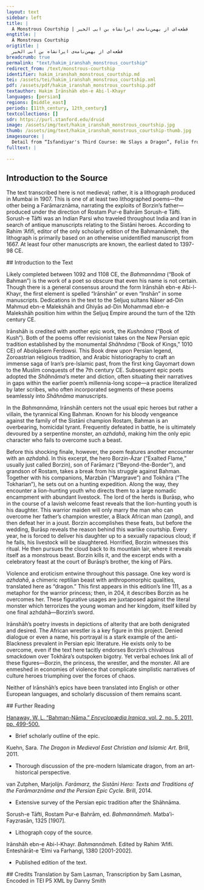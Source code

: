 ```yaml
---
layout: text
sidebar: left
title: |
  A Monstrous Courtship | قطعه‌ای از بهمن‌نامه‌ی ایرانشاه بن ابی الخیر
engtitle: |
  A Monstrous Courtship
origtitle: |
  قطعه‌ای از بهمن‌نامه‌ی ایرانشاه بن ابی الخیر
breadcrumb: true
permalink: "text/hakim_iranshah_monstrous_courtship"
redirect_from: /text/monstrous-courtship
identifier: hakim_iranshah_monstrous_courtship.md
tei: /assets/tei/hakim_iranshah_monstrous_courtship.xml
pdf: /assets/pdf/hakim_iranshah_monstrous_courtship.pdf
textauthor: Hakim Irānshāh ebn-e Abi-l-Khayr
languages: [persian]
regions: [middle_east]
periods: [11th_century, 12th_century]
textcollections: []
sdr: https://purl.stanford.edu/druid 
image: /assets/img/text/hakim_iranshah_monstrous_courtship.jpg
thumb: /assets/img/text/hakim_iranshah_monstrous_courtship-thumb.jpg
imagesource: |
  Detail from “Isfandiyar's Third Course: He Slays a Dragon”, Folio from a Shahnama (Book of Kings), Abu'l Qasim Firdausi, ca. 1330–40; Ink, opaque watercolor, gold, and silver on paper; Metropolitan Museum of Art Bequest of Monroe C. Gutman, 1974 [CC]
fulltext: |
  
--- 
```

## Introduction to the Source 
<p>The text transcribed here is not medieval; rather, it is a lithograph produced in Mumbai in 1907. This is one of at least two lithographed poems—the other being a Farāmarznāma, narrating the exploits of Borzin’s father—produced under the direction of Rostam Pur-e Bahrām Sorush-e Tāfti. Sorush-e Tāfti was an Indian Parsi who traveled throughout India and Iran in search of antique manuscripts relating to the Sistāni heroes. According to Rahim ‘Afifi, editor of the only scholarly edition of the Bahmannāmeh, the lithograph is primarily based on an otherwise unidentified manuscript from 1667. At least four other manuscripts are known, the earliest dated to 1397-98 CE.</p>
## Introduction to the Text 
<p dir="ltr" id="docs-internal-guid-725abe16-7fff-3954-fd22-89e91a3b4740">Likely completed between 1092 and 1108 CE, the <em>Bahmannāma</em> (“Book of Bahman”) is the work of a poet so obscure that even his name is not certain. Though there is a general consensus around the form Irānshāh ebn-e Abi-l-Khayr, the first element is spelled “Irānshān” or even “Inshān” in some manuscripts. Dedications in the text to the Seljuq sultans Nāser ad-Din Mahmud ebn-e Malekshāh and Ghiyās ad-Din Mohammad ebn-e Malekshāh position him within the Seljuq Empire around the turn of the 12th century CE.  </p> <p dir="ltr">Irānshāh is credited with another epic work, the <em>Kushnāma</em> (“Book of Kush”). Both of the poems offer revisionist takes on the New Persian epic tradition established by the monumental <em>Shāhnāma</em> (“Book of Kings,” 1010 CE) of Abolqāsem Ferdowsi. This Book drew upon Persian legend, Zoroastrian religious tradition, and Arabic historiography to craft an immense saga of Iran’s pre-Islamic past, from the first king Gayomart down to the Muslim conquests of the 7th century CE. Subsequent epic poets adopted the <em>Shāhnāma</em>’s meter and diction, often situating their narratives in gaps within the earlier poem’s millennia-long scope—a practice literalized by later scribes, who often incorporated segments of these poems seamlessly into <em>Shāhnāma</em> manuscripts. </p> <p dir="ltr">In the <em>Bahmannāma</em>, Irānshāh centers not the usual epic heroes but rather a villain, the tyrannical King Bahman. Known for his bloody vengeance against the family of the Sistāni champion Rostam, Bahman is an overbearing, homicidal tyrant. Frequently defeated in battle, he is ultimately devoured by a serpentine monster, an <em>azhdahā</em>, making him the only epic character who fails to overcome such a beast. </p> <p dir="ltr">Before this shocking finale, however, the poem features another encounter with an <em>azhdahā</em>. In this excerpt, the hero Borzin-Āzar (“Exalted Flame,” usually just called Borzin), son of Farāmarz (“Beyond-the-Border”), and grandson of Rostam, takes a break from his struggle against Bahman. Together with his companions, Marzbān (“Margrave”) and Tokhāra (“The Tokharian”), he sets out on a hunting expedition. Along the way, they encounter a lion-hunting youth who directs them to a large nomadic encampment with abundant livestock. The lord of the herds is Burāsp, who in the course of a lavish welcome feast reveals that the lion-hunting youth is his daughter. This warrior maiden will only marry the man who can overcome her father’s champion wrestler, a Black African man (<em>zangi</em>), and then defeat her in a joust. Borzin accomplishes these feats, but before the wedding, Burāsp reveals the reason behind this warlike courtship. Every year, he is forced to deliver his daughter up to a sexually rapacious cloud; if he fails, his livestock will be slaughtered. Horrified, Borzin witnesses this ritual. He then pursues the cloud back to its mountain lair, where it reveals itself as a monstrous beast. Borzin kills it, and the excerpt ends with a celebratory feast at the court of Burāsp’s brother, the king of Pārs.</p> <p dir="ltr">Violence and eroticism entwine throughout this passage. One key word is <em>azhdahā</em>, a chimeric reptilian beast with anthropomorphic qualities, translated here as “dragon.” This first appears in this edition’s line 111, as a metaphor for the warrior princess; then, in 204, it describes Borzin as he overcomes her. These figurative usages are juxtaposed against the literal monster which terrorizes the young woman and her kingdom, itself killed by one final azhdahā—Borzin’s sword.</p> <p dir="ltr">Irānshāh’s poetry invests in depictions of alterity that are both denigrated and desired. The African wrestler is a key figure in this project. Denied dialogue or even a name, his portrayal is a stark example of the anti-Blackness prevalent in Persian epic literature. He exists only to be overcome, even if the text here tacitly endorses Borzin’s chivalrous smackdown over Tokhāra’s outspoken bigotry. Yet verbal echoes link all of these figures—Borzin, the princess, the wrestler, and the monster. All are enmeshed in economies of violence that complicate simplistic narratives of culture heroes triumphing over the forces of chaos. </p> <p dir="ltr">Neither of Irānshāh’s epics have been translated into English or other European languages, and scholarly discussion of them remains scant.</p>
## Further Reading 
<p><a href="http://www.iranicaonline.org/articles/bahman-nama-epic-poem">Hanaway, W. L. “Bahman-Nāma.” <em>Encyclopædia Iranica</em>, vol. 2, no. 5, 2011, pp. 499-500.</a></p> <ul> <li>Brief scholarly outline of the epic.</li> </ul> <p>Kuehn, Sara. <em>The Dragon in Medieval East Christian and Islamic Art</em>. Brill, 2011.</p> <ul> <li>Thorough discussion of the pre-modern Islamicate dragon, from an art-historical perspective.</li> </ul> <p>van Zutphen, Marjolijn. <em>Farāmarz, the Sistāni Hero: Texts and Traditions of the Farāmarznāme and the Persian Epic Cycle. </em>Brill, 2014.</p> <ul> <li>Extensive survey of the Persian epic tradition after the Shāhnāma.</li> </ul> <p>Sorush-e Tāfti, Rostam Pur-e Bahrām, ed. <em>Bahmannāmeh</em>. Matba’i-Fayzrasān, 1325 [1907].</p> <ul> <li>Lithograph copy of the source.</li> </ul> <p>Irānshāh ebn-e Abi-l-Khayr. <em>Bahmannāmeh.</em> Edited by Rahim ‘Afifi. Enteshārāt-e ‘Elmi va Farhangi, 1380 [2001-2002].</p> <ul> <li>Published edition of the text.</li> </ul>
## Credits
Translation by Sam Lasman, Transcription by Sam Lasman, Encoded in TEI P5 XML by Danny Smith

